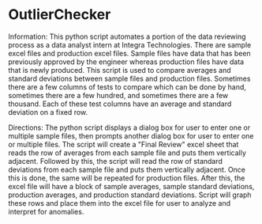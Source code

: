 # OutlierChecker

Information: This python script automates a portion of the data reviewing process as a data analyst intern at Integra Technologies. There are sample excel files and production excel files. Sample files have data that has been previously approved by the engineer whereas production files have data that is newly produced. This script is used to compare averages and standard deviations between sample files and production files. Sometimes there are a few columns of tests to compare which can be done by hand, sometimes there are a few hundred, and sometimes there are a few thousand. Each of these test columns have an average and standard deviation on a fixed row. 

Directions: The python script displays a dialog box for user to enter one or multiple sample files, then prompts another dialog box for user to enter one or multiple files. The script will create a "Final Review" excel sheet that reads the row of averages from each sample file and puts them vertically adjacent. Followed by this, the script will read the row of standard deviations from each sample file and puts them vertically adjacent. Once this is done, the same will be repeated for production files. After this, the excel file will have a block of sample averages, sample standard deviations, production averages, and production standard deviations. Script will graph these rows and place them into the excel file for user to analyze and interpret for anomalies.
